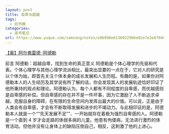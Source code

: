 ```yaml
---
layout: post
title: 自卑与超越
tags:
  - 旧书摘
categories:
  - 读书笔记
url: https://www.yuque.com/samzong/notes/e9b998e61369229b6e82e7e2e8704873
---
```


[【奥】阿尔弗雷德··阿德勒](https://www.amazon.cn/gp/product/B013GD8VEY/ref=as_li_qf_sp_asin_tl?ie=UTF8\&camp=536\&creative=3200\&creativeASIN=B013GD8VEY\&linkCode=as2\&tag=llll1-23)

前言 阿德勒：超越自卑，找到生命的真正意义 阿德勒是个体心理学的先驱和代表。个体心理学与其他心理学流派相比，最突出显要的一点在于，它对人的研究是以个体为始，即首先关注个体本身的成长发展和人生历程。有趣的是，如果你对阿德勒本人的人生经历及其学说有所了解的话，你会发现其人的发展轨迹恰好印证了他所秉持的观点和理论。阿德勒认为，每个人都有不同程度的自卑感，而优越感则是自卑感的补偿。但自卑感的存在并不是一件坏事，因为它激励了人不断追求卓越，克服自身的障碍，在有限的生命空间内发挥出最大的价值。可以说，正是由于人类会有自卑感，才会有不断取得发展和进步的不竭动力。与此相印证的是，阿德勒本人就是一个““先天发展不足””、一开始就存在着极为强烈自卑感的人。阿德勒是一个直到 4 岁才会走路的体弱多病的儿童。他患有佝偻病，无法进行激烈的体育活动。但他并没有让身体上的缺陷压倒自己，相反，这刺激了他的上进心。

